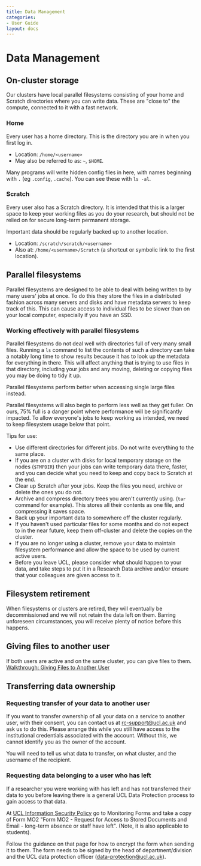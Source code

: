 ```yaml
---
title: Data Management
categories:
- User Guide
layout: docs
---
```


# Data Management

## On-cluster storage

Our clusters have local parallel filesystems consisting of your home and Scratch directories where you 
can write data. These are "close to" the compute, connected to it with a fast network.

### Home

Every user has a home directory. This is the directory you are in when you first log in.

- Location: `/home/<username>`
- May also be referred to as: `~`, `$HOME`.

Many programs will write hidden config files in here, with names beginning with `.` (eg `.config`, 
`.cache`). You can see these with `ls -al`.

### Scratch

Every user also has a Scratch directory. It is intended that this is a larger space to keep your working 
files as you do your research, but should not be relied on for secure long-term permanent storage. 

Important data should be regularly backed up to another location.

- Location: `/scratch/scratch/<username>`
- Also at: `/home/<username>/Scratch` (a shortcut or symbolic link to the first location).


## Parallel filesystems

Parallel filesystems are designed to be able to deal with being written to by many users' jobs at once. 
To do this they store the files in a distributed fashion across many servers and disks and have 
metadata servers to keep track of this. This can cause access to individual files to be slower 
than on your local computer, especially if you have an SSD.

### Working effectively with parallel filesystems

Parallel filesystems do not deal well with directories full of very many small files. Running 
a `ls` command to list the contents of such a directory can take a notably long time to show results 
because it has to look up the metadata for everything in there. This will affect anything that is trying
to use files in that directory, including your jobs and any moving, deleting or copying files you may 
be doing to tidy it up.

Parallel filesystems perform better when accessing single large files instead. 

Parallel filesystems will also begin to perform less well as they get fuller. On ours, 75% full is a 
danger point where performance will be significantly impacted. To allow everyone's jobs to keep working 
as intended, we need to keep filesystem usage below that point.

Tips for use:

- Use different directories for different jobs. Do not write everything to the same place.
- If you are on a cluster with disks for local temporary storage on the nodes (`$TMPDIR`) then your
  jobs can write temporary data there, faster, and you can decide what you need to keep and copy back
  to Scratch at the end.
- Clear up Scratch after your jobs. Keep the files you need, archive or delete the ones you do not.
- Archive and compress directory trees you aren't currently using. (`tar` command for example). This
  stores all their contents as one file, and compressing it saves space.
- Back up your important data to somewhere off the cluster regularly. 
- If you haven't used particular files for some months and do not expect to in the near future, keep
  them off-cluster and delete the copies on the cluster.
- If you are no longer using a cluster, remove your data to maintain filesystem performance and allow
  the space to be used by current active users.
- Before you leave UCL, please consider what should happen to your data, and take steps to put it in
  a Research Data archive and/or ensure that your colleagues are given access to it.
  

## Filesystem retirement

When filesystems or clusters are retired, they will eventually be decommissioned and we will not retain 
the data left on them. Barring unforeseen circumstances, you will receive plenty of notice before this 
happens.


## Giving files to another user

If both users are active and on the same cluster, you can give files to them. 
[Walkthrough: Giving Files to Another User](Walkthroughs/Giving_Files.md)

## Transferring data ownership

### Requesting transfer of your data to another user

If you want to transfer ownership of all your data on a service to another user, with their consent, 
you can contact us at rc-support@ucl.ac.uk and ask us to do this. Please arrange this while you still 
have access to the institutional credentials associated with the account. Without this, we cannot 
identify you as the owner of the account. 

You will need to tell us what data to transfer, on what cluster, and the username of the recipient.

### Requesting data belonging to a user who has left

If a researcher you were working with has left and has not transferred their data to you before 
leaving there is a general UCL Data Protection process to gain access to that data.

At [UCL Information Security Policy](https://www.ucl.ac.uk/information-security/information-security-policy) 
go to Monitoring Forms and take a copy of Form MO2 "Form MO2 - Request for Access to Stored Documents 
and Email - long-term absence or staff have left". (Note, it is also applicable to students). 

Follow the guidance on that page for how to encrypt the form when sending it to them. The form needs 
to be signed by the head of department/division and the UCL data protection officer 
(data-protection@ucl.ac.uk).
